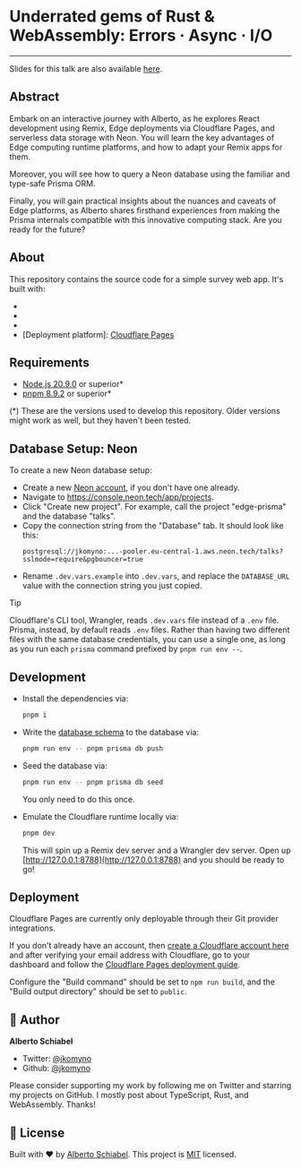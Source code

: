 # Underrated gems of Rust & WebAssembly: Errors · Async · I/O

---

Slides for this talk are also available [here](https://jkomyno-kongres-nextjs-2024.vercel.app/).

## Abstract

Embark on an interactive journey with Alberto, as he explores React development using Remix, Edge deployments via Cloudflare Pages, and serverless data storage with Neon. You will learn the key advantages of Edge computing runtime platforms, and how to adapt your Remix apps for them.

Moreover, you will see how to query a Neon database using the familiar and type-safe Prisma ORM.

Finally, you will gain practical insights about the nuances and caveats of Edge platforms, as Alberto shares firsthand experiences from making the Prisma internals compatible with this innovative computing stack. Are you ready for the future?

## About

This repository contains the source code for a simple survey web app.
It's built with:
- [React.js framework]: [Remix](https://remix.run)
- [Data access tool]: [Prisma](https://prisma.io)
- [Database]: [Neon](https://neon.tech).
- [Deployment platform]: [Cloudflare Pages](https://pages.cloudflare.com)

## Requirements

- [Node.js 20.9.0](https://nodejs.org/en) or superior*
- [pnpm 8.9.2](https://pnpm.io/installation) or superior*

(*) These are the versions used to develop this repository. Older versions might work as well, but they haven't been tested.

## Database Setup: Neon

To create a new Neon database setup:

- Create a new [Neon account](https://neon.tech), if you don't have one already.
- Navigate to https://console.neon.tech/app/projects.
- Click "Create new project". For example, call the project "edge-prisma" and the database "talks".
- Copy the connection string from the "Database" tab. It should look like this:
  ```
  postgresql://jkomyno:...-pooler.eu-central-1.aws.neon.tech/talks?sslmode=require&pgbouncer=true
  ```
- Rename `.dev.vars.example` into `.dev.vars`, and replace the `DATABASE_URL` value with the connection string you just copied.

> [!TIP]
> Cloudflare's CLI tool, Wrangler, reads `.dev.vars` file instead of a `.env` file.
> Prisma, instead, by default reads `.env` files.
> Rather than having two different files with the same database credentials, you can use a single one, as long as you run each `prisma` command prefixed by `pnpm run env --`.

## Development

- Install the dependencies via:
  ```sh
  pnpm i
  ```

- Write the [database schema](./prisma/schema.prisma) to the database via:
  ```sh
  pnpm run env -- pnpm prisma db push
  ```

- Seed the database via:
  ```sh
  pnpm run env -- pnpm prisma db seed
  ```
  You only need to do this once.

- Emulate the Cloudflare runtime locally via:
  ```sh
  pnpm dev
  ```

  This will spin up a Remix dev server and a Wrangler dev server.
  Open up [http://127.0.0.1:8788](http://127.0.0.1:8788) and you should be ready to go!

## Deployment

Cloudflare Pages are currently only deployable through their Git provider integrations.

If you don't already have an account, then [create a Cloudflare account here](https://dash.cloudflare.com/sign-up/pages) and after verifying your email address with Cloudflare, go to your dashboard and follow the [Cloudflare Pages deployment guide](https://developers.cloudflare.com/pages/framework-guides/deploy-anything).

Configure the "Build command" should be set to `npm run build`, and the "Build output directory" should be set to `public`.

## 👤 Author

**Alberto Schiabel**

* Twitter: [@jkomyno](https://twitter.com/jkomyno)
* Github: [@jkomyno](https://github.com/jkomyno)

Please consider supporting my work by following me on Twitter and starring my projects on GitHub.
I mostly post about TypeScript, Rust, and WebAssembly. Thanks!

## 📝 License

Built with ❤️ by [Alberto Schiabel](https://github.com/jkomyno).
This project is [MIT](https://github.com/jkomyno/kongres-nextjs-2024/blob/main/LICENSE) licensed.
